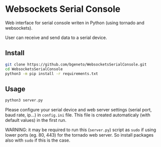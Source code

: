 # Websockets Serial Console

Web interface for serial console writen in Python (using tornado and websockets). 

User can receive and send data to a serial device.

## Install 
```bash
git clone https://github.com/bgeneto/WebsocketsSerialConsole.git
cd WebsocketsSerialConsole
python3 -m pip install -r requirements.txt
```
## Usage
```bash
python3 server.py
```
Please configure your serial device and web server settings (serial port, baud rate, ip...) in `config.ini` file. 
This file is created automaticaly (with default values) in the first run. 

WARNING: it may be required to run this (`server.py`) script as `sudo` if using lower ports (eg. 80, 443) for the tornado web server. So install packages also with `sudo` if this is the case.
